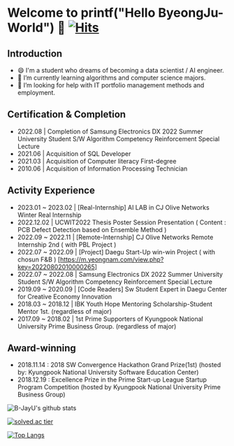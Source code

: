 # Welcome to printf("Hello ByeongJu-World") 👋  [![Hits](https://hits.seeyoufarm.com/api/count/incr/badge.svg?url=https%3A%2F%2Fgithub.com%2FYU-BYEONGJU&count_bg=%23E195EB&title_bg=%23FFF9F9&icon=&icon_color=%23686363&title=hits&edge_flat=false)](https://hits.seeyoufarm.com)

## Introduction 
- 😄 I'm a student who dreams of becoming a data scientist / AI engineer.
- 🔭 I’m currently learning algorithms and computer science majors.
- 🌱 I’m looking for help with IT portfolio management methods and employment.

## Certification & Completion
- 2022.08  | Completion of Samsung Electronics DX 2022 Summer University Student S/W Algorithm Competency Reinforcement Special Lecture
- 2021.06  | Acquisition of SQL Developer
- 2021.03  | Acquisition of Computer literacy First-degree
- 2010.06  | Acquisition of Information Processing Technician

## Activity Experience 
- 2023.01 ~ 2023.02 | [Real-Internship] AI LAB in CJ Olive Networks Winter Real Internship
- 2022.12.02  | UCWIT2022 Thesis Poster Session Presentation ( Content : PCB Defect Detection based on Ensemble Method )
- 2022.09 ~ 2022.11 | [Remote-Internship] CJ Olive Networks Remote Internship 2nd ( with PBL Project )
- 2022.07 ~ 2022.09 | [Project] Daegu Start-Up win-win Project ( with chosun F&B ) [https://m.yeongnam.com/view.php?key=20220802010000265]
- 2022.07 ~ 2022.08 | Samsung Electronics DX 2022 Summer University Student S/W Algorithm Competency Reinforcement Special Lecture
- 2019.09 ~ 2020.09 | [Code Readers] Sw Student Expert in Daegu Center for Creative Economy Innovation 
- 2018.03 ~ 2018.12 | IBK Youth Hope Mentoring Scholarship-Student Mentor 1st. (regardless of major)
- 2017.09 ~ 2018.02 | 1st Prime Supporters of Kyungpook National University Prime Business Group. (regardless of major) 


## Award-winning
- 2018.11.14 : 2018 SW Convergence Hackathon Grand Prize(1st) (hosted by: Kyungpook National University Software Education Center)
- 2018.12.19 : Excellence Prize in the Prime Start-up League Startup Program Competition (hosted by Kyungpook National University Prime Business Group)

![B-JayU's github stats](https://github-readme-stats.vercel.app/api?username=B-JayU&show_icons=true)


[![solved.ac tier](http://mazassumnida.wtf/api/generate_badge?boj=qudwn8712)](https://solved.ac/qudwn8712)

[![Top Langs](https://github-readme-stats.vercel.app/api/top-langs/?username=B-JayU)](https://github.com/anuraghazra/github-readme-stats)
